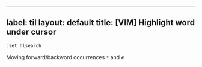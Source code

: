 
---
label: til
layout: default
title: [VIM] Highlight word under cursor 
---
```bash
:set hlsearch
```

Moving forward/backword occurrences `*` and `#`

